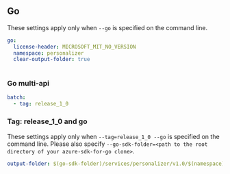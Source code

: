 ## Go

These settings apply only when `--go` is specified on the command line.

```yaml $(go)
go:
  license-header: MICROSOFT_MIT_NO_VERSION
  namespace: personalizer
  clear-output-folder: true
  
```

### Go multi-api

```yaml $(go) && $(multiapi)
batch:
  - tag: release_1_0

```
### Tag: release_1_0 and go

These settings apply only when `--tag=release_1_0 --go` is specified on the command line.
Please also specify `--go-sdk-folder=<path to the root directory of your azure-sdk-for-go clone>`.

```yaml $(tag) == 'release_1_0' && $(go)
output-folder: $(go-sdk-folder)/services/personalizer/v1.0/$(namespace)
```
